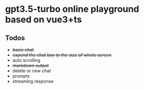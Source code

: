 # gpt3.5-turbo online playground based on vue3+ts

## **Todos**
- <del>basic chat<def>
- <del>expend the chat box to the size of whole screen<del>
- auto scrolling
- <del>markdown output<del>
- delete or new chat
- prompts
- streaming response